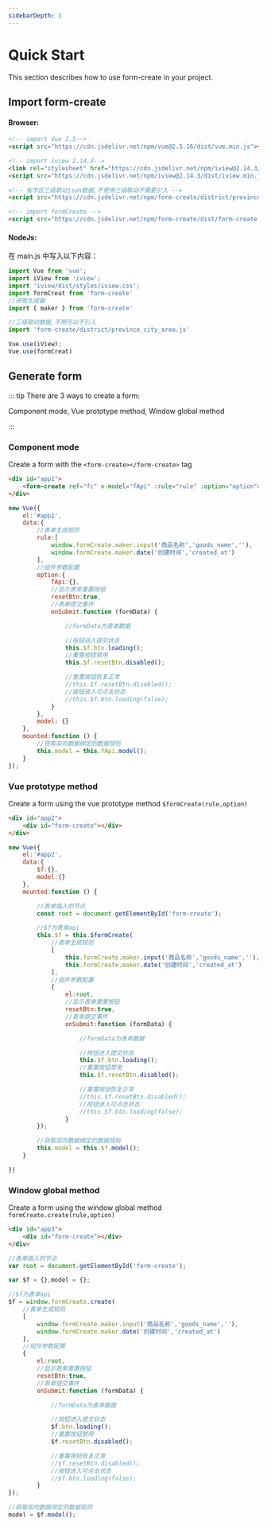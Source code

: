 ```yaml
---
sidebarDepth: 3
---
```




# Quick Start

This section describes how to use form-create in your project.

## Import form-create

#### Browser:

```markdown
<!-- import Vue 2.5-->
<script src="https://cdn.jsdelivr.net/npm/vue@2.5.16/dist/vue.min.js"></script>

<!-- import iview 2.14.3-->
<link rel="stylesheet" href="https://cdn.jsdelivr.net/npm/iview@2.14.3/dist/styles/iview.css">
<script src="https://cdn.jsdelivr.net/npm/iview@2.14.3/dist/iview.min.js"></script>

<!-- 省市区三级联动json数据,不使用三级联动不需要引入 -->
<script src="https://cdn.jsdelivr.net/npm/form-create/district/province_city_area.js"></script>

<!-- import formCreate -->
<script src="https://cdn.jsdelivr.net/npm/form-create/dist/form-create.min.js"></script>
```

#### NodeJs:

在 main.js 中写入以下内容：

```js
import Vue from 'vue';
import iView from 'iview';
import 'iview/dist/styles/iview.css';
import formCreat from 'form-create'
//获取生成器
import { maker } from 'form-create'

//三级联动数据,不用可以不引入
import 'form-create/district/province_city_area.js'

Vue.use(iView);
Vue.use(formCreat)
```

## Generate form

::: tip There are 3 ways to create a form:

 Component mode, Vue prototype method, Window global method

::: 

### Component mode

Create a form with the `<form-create></form-create>` tag

```html
<div id="app1">
    <form-create ref="fc" v-model="fApi" :rule="rule" :option="option"></form-create>
</div>
```

```js
new Vue({
    el:'#app1',
    data:{
        //表单生成规则
        rule:[
        	window.formCreate.maker.input('商品名称','goods_name',''),
            window.formCreate.maker.date('创建时间','created_at')
        ],
        //组件参数配置
        option:{
            fApi:{},
            //显示表单重置按钮
            resetBtn:true,
            //表单提交事件
            onSubmit:function (formData) {

                //formData为表单数据

                //按钮进入提交状态
                this.$f.btn.loading();
                //重置按钮禁用
                this.$f.resetBtn.disabled();

                //重置按钮恢复正常
                //this.$f.resetBtn.disabled();
                //按钮进入可点击状态
                //this.$f.btn.loading(false);
            }
        },
        model: {}
    },
    mounted:function () {
        //获取双向数据绑定的数据规则
        this.model = this.fApi.model();
    }
});
```

###  Vue prototype method

Create a form using the vue prototype method `$formCreate(rule,option)`

```html
<div id="app2">
    <div id="form-create"></div>
</div>
```

```js
new Vue({
    el:'#app2',
    data:{
        $f:{},
        model:{}
    },
    mounted:function () {

        //表单插入的节点
        const root = document.getElementById('form-create');

        //$f为表单api
        this.$f = this.$formCreate(
            //表单生成规则
            [
        		this.formCreate.maker.input('商品名称','goods_name',''),
           		this.formCreate.maker.date('创建时间','created_at')
        	],
            //组件参数配置
            {
                el:root,
                //显示表单重置按钮
                resetBtn:true,
                //表单提交事件
                onSubmit:function (formData) {

                    //formData为表单数据

                    //按钮进入提交状态
                    this.$f.btn.loading();
                    //重置按钮禁用
                    this.$f.resetBtn.disabled();

                    //重置按钮恢复正常
                    //this.$f.resetBtn.disabled();
                    //按钮进入可点击状态
                    //this.$f.btn.loading(false);
                }
        });

        //获取双向数据绑定的数据规则
        this.model = this.$f.model();
    }

})
```

### Window global method

Create a form using the window global method `formCreate.create(rule,option)`

```html
<div id="app3">
    <div id="form-create"></div>
</div>
```

```js
//表单插入的节点
var root = document.getElementById('form-create');

var $f = {},model = {};

//$f为表单api
$f = window.formCreate.create(
    //表单生成规则
    [
        window.formCreate.maker.input('商品名称','goods_name',''),
        window.formCreate.maker.date('创建时间','created_at')
    ],
    //组件参数配置
    {
        el:root,
        //显示表单重置按钮
        resetBtn:true,
        //表单提交事件
        onSubmit:function (formData) {

            //formData为表单数据

            //按钮进入提交状态
            $f.btn.loading();
            //重置按钮禁用
            $f.resetBtn.disabled();

            //重置按钮恢复正常
            //$f.resetBtn.disabled();
            //按钮进入可点击状态
            //$f.btn.loading(false);
        }
});

//获取双向数据绑定的数据规则
model = $f.model();
```

